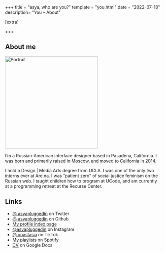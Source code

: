 +++
title = "asya, who are you?"
template = "you.html"
date = "2022-07-18"
description= "You – About"


[extra]

+++

## About me

<img src="asyaplugged.in/assets/ditherpfp.png" alt="Portrait" width="300">

I’m a Russian-American interface designer based in Pasadena, California. I was born and primarily raised in Moscow, and moved to California in 2014.

I hold a Design | Media Arts degree from UCLA. I was one of the only two interns ever at Are.na. I was "patient zero" of social justice feminism on the Russian web. I taught children how to program at UCode, and am currently at a programming retreat at the Recurse Center.

## Links

- [@ asyapluggedin](https://twitter.com/asyapluggedin) on Twitter
- [@ asyapluggedin](https://github.com/asyapluggedin) on Github
- [My profile index page](https://www.are.na/anastasia-davydova-lewis/index)
- [@asyapluggedin](https://www.instagram.com/asyapluggedin/) on Instagram
- [@ xnastasia](https://www.tiktok.com/@xnastasia/) on TikTok
- [My playlists](https://open.spotify.com/user/1117495726?si=TKcbbx10QnqTFTvgA1Teqg) on Spotify
- [CV](https://docs.google.com/document/d/1BvczAevODulwG7kgEpTFwbRjttJ3xvu83rBzBa7izsY/edit?usp=sharing) on Google Docs
